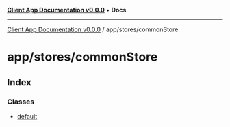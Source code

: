 [**Client App Documentation v0.0.0**](../../../README.md) • **Docs**

***

[Client App Documentation v0.0.0](../../../README.md) / app/stores/commonStore

# app/stores/commonStore

## Index

### Classes

- [default](classes/default.md)
